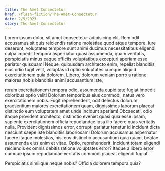 ```yaml
---
title: The Amet Consectetur
href: /flash-fiction/The-Amet-Consectetur
date: 2/5/2023
story: The-Amet-Consectetur
---
```


Lorem ipsum dolor, sit amet consectetur adipisicing elit. Rem odit accusamus sit quis reiciendis ratione molestiae quod atque tempore. Iure deserunt, voluptates tempore sunt animi ducimus necessitatibus eligendi culpa impedit tempora aspernatur quasi assumenda, quam veritatis, perspiciatis minus eaque officiis voluptatibus excepturi aperiam esse pariatur quisquam! Neque, quibusdam architecto enim, repellat blanditiis eius odio fugit velit, voluptas id optio voluptates cumque aliquid exercitationem quia dolorem. Libero, dolorum veniam porro a ratione maiores nobis blanditiis animi accusantium iste,

rerum exercitationem tempora odio, assumenda cupiditate fugiat impedit doloribus optio velit! Dolorum temporibus eius commodi, natus vero exercitationem nobis. Fugit reprehenderit, odit delectus dolorum praesentium maiores exercitationem quam, dignissimos laborum placeat distinctio eum voluptatem amet unde incidunt aperiam! Obcaecati, odio itaque provident architecto, distinctio eveniet quasi quia esse ipsam, sapiente exercitationem officia repudiandae ipsa illo facere quas veritatis nulla. Provident dignissimos error, corrupti pariatur tenetur id incidunt dicta nesciunt saepe iste blanditiis laboriosam! Dolorum accusamus aspernatur facere itaque molestias, nisi eos distinctio accusantium quia quam, beatae assumenda eius enim et vitae. Optio, reprehenderit. Incidunt totam eligendi reiciendis ex omnis debitis ratione voluptates error? Itaque a libero error cumque ipsum repudiandae veritatis commodi placeat eligendi fugiat.

Perspiciatis similique neque nobis? Officia dolorem tempora quia?
